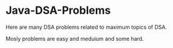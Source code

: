 # Java-DSA-Problems

Here are many DSA problems related to maximum topics of DSA.

Mosly problems are easy and meduium and some hard.